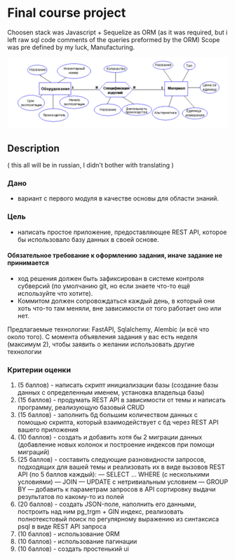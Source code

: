# Final course project

Choosen stack was Javascript + Sequelize as ORM (as it was required, but i left raw sql code comments of the queries preformed by the ORM)
Scope was pre defined by my luck, Manufacturing.

![Diagram image](images/diagram.png)

## Description

( this all will be in russian, I didn't bother with translating )

### Дано

- вариант с первого модуля в качестве основы для области знаний.

### Цель

- написать простое приложение, предоставляющее REST API, которое бы использовало базу данных в своей основе.

#### Обязательное требование к оформлению задания, иначе задание не принимается

- ход решения должен быть зафиксирован в системе контроля субверсий (по умолчанию git, но если знаете что-то ещё используйте что хотите).
- Коммитом должен сопровождаться каждый день, в который они хоть что-то там меняли, вне зависимости от того работает оно или нет.

Предлагаемые технологии: FastAPI, Sqlalchemy, Alembic (и всё что около того). С момента объявления задания у вас есть неделя (максимум 2), чтобы заявить о желании использовать другие технологии

### Критерии оценки

1. (5 баллов) - написать скрипт инициализации базы (создание базы данных с определенным именем, установка владельца базы)
2. (15 баллов) - продумать REST API в зависимости от темы и написать программу, реализующую базовый CRUD
3. (15 баллов) - заполнить бд большим количеством данных с помощью скрипта, который взаимодействует с бд через REST API вашего приложения
4. (10 баллов) - создать и добавить хотя бы 2 миграции данных (добавление новых колонок и построение индексов при помощи миграций)
5. (25 баллов) - составить  следующие разновидности запросов, подходящих для вашей темы и реализовать их в виде вызовов REST API (по 5 баллов каждый):
— SELECT ... WHERE (с несколькими условиями)
— JOIN
— UPDATE с нетривиальным условием
— GROUP BY
— добавить к параметрам запросов в API сортировку выдачи результатов по какому-то из полей
6. (20 баллов) - создать JSON-поле, наполнить его данными, построить над ним pg_trgm + GIN индекс, реализовать полнотекстовый поиск по регулярному выражению из синтаксиса psql в виде REST API запроса
7. (10 баллов) - использование ORM
8. (10 баллов) - использование пагинации
9. (10 баллов) - создать простенький ui
